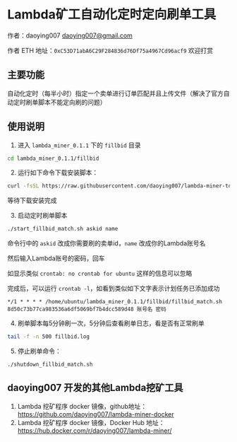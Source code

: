 # Lambda矿工自动化定时定向刷单工具

作者：daoying007 <daoying007@gmail.com>

作者 ETH 地址：`0xC53D71abA6C29F284836d76Df75a4967Cd96acf9` 欢迎打赏

## 主要功能
自动化定时（每半小时）指定一个卖单进行订单匹配并且上传文件（解决了官方自动定时刷单脚本不能定向刷的问题）


## 使用说明

1. 进入 `lambda_miner_0.1.1` 下的 `fillbid` 目录
```bash
cd lambda_miner_0.1.1/fillbid
```


2. 运行如下命令下载安装脚本：
```bash
curl -fsSL https://raw.githubusercontent.com/daoying007/lambda-miner-tools/master/fillbid/install.sh | bash
```
等待下载安装完成


3. 启动定时刷单脚本
```bash
./start_fillbid_match.sh askid name
```
命令行中的 `askid` 改成你需要刷的卖单id，`name` 改成你的Lambda账号名

然后输入Lambda账号的密码，回车

如显示类似 `crontab: no crontab for ubuntu` 这样的信息可以忽略

完成后，可以运行 `crontab -l`，如看到类似如下文字表示计划任务已添加成功

`*/1 * * * * /home/ubuntu/lambda_miner_0.1.1/fillbid/fillbid_match.sh 8d50c73b77ca983536a6df5069bf7b4dcc589d48 账号名 密码`


4. 刷单脚本每5分钟刷一次，5分钟后查看刷单日志，看是否有正常刷单
```bash
tail -f -n 500 fillbid.log
```


5. 停止刷单命令：
```
./shutdown_fillbid_match.sh
```

## daoying007 开发的其他Lambda挖矿工具

1. Lambda 挖矿程序 docker 镜像，github地址：https://github.com/daoying007/lambda-miner-docker
2. Lambda 挖矿程序 docker 镜像，Docker Hub 地址：https://hub.docker.com/r/daoying007/lambda-miner/